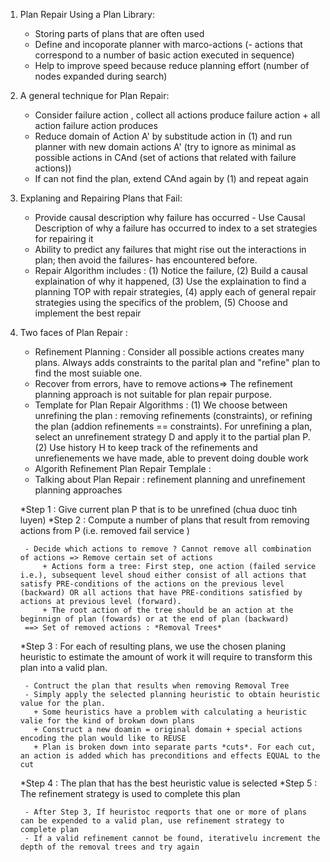 1. Plan Repair Using a Plan Library:
    - Storing parts of plans that are often used
    - Define and incoporate planner with marco-actions (- actions that correspond to a number of basic action executed in sequence)
    - Help to improve speed because reduce planning effort (number of nodes expanded during search)

2. A general technique for Plan Repair:
    - Consider failure action , collect all actions produce failure action + all action failure action produces
    - Reduce domain of Action A' by substitude action in (1) and run planner with new domain actions A' (try to ignore as minimal as possible actions in CAnd (set of actions that related with failure actions))
    - If can not find the plan, extend CAnd again by (1) and repeat again 

3. Explaning and Repairing Plans that Fail:
    - Provide causal description why failure has occurred - Use Causal Description of why a failure has occurred to index to a set strategies for repairing it
    - Ability to predict any failures that might rise out the interactions in plan; then avoid the failures- has encountered before.
    - Repair Algorithm includes : (1) Notice the failure, (2) Build a causal explaination of why it happened, (3) Use the explaination to find a planning TOP with repair strategies, (4) apply each of general repair strategies using the specifics of the problem, (5) Choose and implement the best repair

4. Two faces of Plan Repair : 
    - Refinement Planning : Consider all possible actions creates many plans. Always adds constraints to the parital plan and "refine" plan to find the most suiable one.
    - Recover from errors, have to remove actions=> The refinement planning approach is not suitable for plan repair purpose. 
    - Template for Plan Repair Algorithms : 
        (1) We choose between unrefining the plan : removing refinements (constraints), or refining the plan (addion refinements == constraints). 
             For unrefining a plan, select an unrefinement strategy D and apply it to the partial plan P. 
        (2) Use history H to keep track of the refinements and unrefienements we have made, able to prevent doing double work
    - Algorith Refinement Plan Repair Templale :
    - Talking about Plan Repair : refinement planning and unrefinement planning approaches

    *Step 1 : Give current plan P that is to be unrefined (chua duoc tinh luyen)
    *Step 2 : Compute a number of plans that result from removing actions from P (i.e. removed fail service )
        
        - Decide which actions to remove ? Cannot remove all combination of actions => Remove certain set of actions
            + Actions form a tree: First step, one action (failed service i.e.), subsequent level shoud either consist of all actions that satisfy PRE-conditions of the actions on the previous level (backward) OR all actions that have PRE-conditions satisfied by actions at previous level (forward).
            + The root action of the tree should be an action at the beginnign of plan (fowards) or at the end of plan (backward)
        ==> Set of removed actions : *Removal Trees*

            
    *Step 3 : For each of resulting plans, we use the chosen planing heuristic to estimate the amount of work it will require to transform this plan into a valid plan.

        - Contruct the plan that results when removing Removal Tree
        - Simply apply the selected planning heuristic to obtain heuristic value for the plan. 
          + Some heuristics have a problem with calculating a heuristic valie for the kind of brokwn down plans
          + Construct a new doamin = original domain + special actions encoding the plan would like to REUSE
          + Plan is broken down into separate parts *cuts*. For each cut, an action is added which has preconditions and effects EQUAL to the cut     

    *Step 4 : The plan that has the best heuristic value is selected 
    *Step 5 : The refinement strategy is used to complete this plan

        - After Step 3, If heuristoc reqports that one or more of plans can be expended to a valid plan, use refinement strategy to complete plan
        - If a valid refinement cannot be found, iterativelu increment the depth of the removal trees and try again


    